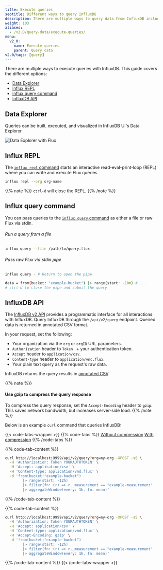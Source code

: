 ```yaml
---
title: Execute queries
seotitle: Different ways to query InfluxDB
description: There are multiple ways to query data from InfluxDB including the InfluxDB UI, CLI, and API.
weight: 103
aliases:
  - /v2.0/query-data/execute-queries/
menu:
  v2_0:
    name: Execute queries
    parent: Query data
v2.0/tags: [query]
---
```


There are multiple ways to execute queries with InfluxDB.
This guide covers the different options:

- [Data Explorer](#data-explorer)
- [Influx REPL](#influx-repl)
- [Influx query command](#influx-query-command)
- [InfluxDB API](#influxdb-api)

## Data Explorer
Queries can be built, executed, and visualized in InfluxDB UI's Data Explorer.

![Data Explorer with Flux](/img/data-explorer-beta-8.png)

## Influx REPL
The [`influx repl` command](/v2.0/reference/cli/influx/repl) starts an interactive
read-eval-print-loop (REPL) where you can write and execute Flux queries.

```bash
influx repl --org org-name
```

{{% note %}}
`ctrl-d` will close the REPL.
{{% /note %}}

## Influx query command
You can pass queries to the [`influx query` command](/v2.0/reference/cli/influx/query)
as either a file or raw Flux via stdin.

###### Run a query from a file
```bash
influx query --file /path/to/query.flux
```

###### Pass raw Flux via stdin pipe
```bash
influx query - # Return to open the pipe

data = from(bucket: "example-bucket") |> range(start: -10m) # ...
# ctrl-d to close the pipe and submit the query
```

## InfluxDB API
The [InfluxDB v2 API](/v2.0/reference/api) provides a programmatic
interface for all interactions with InfluxDB.
Query InfluxDB through the `/api/v2/query` endpoint.
Queried data is returned in annotated CSV format.

In your request, set the following:

- Your organization via the `org` or `orgID` URL parameters.
- `Authorization` header to `Token ` + your authentication token.
- `Accept` header to `application/csv`.
- `Content-type` header to `application/vnd.flux`.
- Your plain text query as the request's raw data.

InfluxDB returns the query results in [annotated CSV](/v2.0/reference/syntax/annotated-csv/).

{{% note %}}
#### Use gzip to compress the query response
To compress the query response, set the `Accept-Encoding` header to `gzip`.
This saves network bandwidth, but increases server-side load.
{{% /note %}}

Below is an example `curl` command that queries InfluxDB:

{{< code-tabs-wrapper >}}
{{% code-tabs %}}
[Without compression](#)
[With compression](#)
{{% /code-tabs %}}

{{% code-tab-content %}}
```bash
curl http://localhost:9999/api/v2/query?org=my-org -XPOST -sS \
  -H 'Authorization: Token YOURAUTHTOKEN' \
  -H 'Accept: application/csv' \
  -H 'Content-type: application/vnd.flux' \
  -d 'from(bucket:"example-bucket")
        |> range(start: -12h)
        |> filter(fn: (r) => r._measurement == "example-measurement"
        |> aggregateWindow(every: 1h, fn: mean)'
```
{{% /code-tab-content %}}

{{% code-tab-content %}}
```bash
curl http://localhost:9999/api/v2/query?org=my-org -XPOST -sS \
  -H 'Authorization: Token YOURAUTHTOKEN' \
  -H 'Accept: application/csv' \
  -H 'Content-type: application/vnd.flux' \
  -H 'Accept-Encoding: gzip' \
  -d 'from(bucket:"example-bucket")
        |> range(start: -12h)
        |> filter(fn: (r) => r._measurement == "example-measurement"
        |> aggregateWindow(every: 1h, fn: mean)'
```
{{% /code-tab-content %}}
{{< /code-tabs-wrapper >}}
